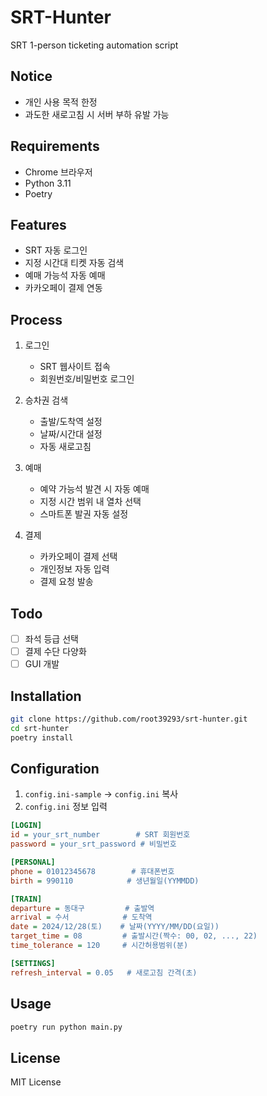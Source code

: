 # SRT-Hunter

SRT 1-person ticketing automation script

## Notice
- 개인 사용 목적 한정
- 과도한 새로고침 시 서버 부하 유발 가능

## Requirements
- Chrome 브라우저
- Python 3.11
- Poetry

## Features
- SRT 자동 로그인
- 지정 시간대 티켓 자동 검색
- 예매 가능석 자동 예매
- 카카오페이 결제 연동

## Process
1. 로그인
   - SRT 웹사이트 접속
   - 회원번호/비밀번호 로그인

2. 승차권 검색
   - 출발/도착역 설정
   - 날짜/시간대 설정
   - 자동 새로고침

3. 예매
   - 예약 가능석 발견 시 자동 예매
   - 지정 시간 범위 내 열차 선택
   - 스마트폰 발권 자동 설정

4. 결제
   - 카카오페이 결제 선택
   - 개인정보 자동 입력
   - 결제 요청 발송

## Todo
- [ ] 좌석 등급 선택
- [ ] 결제 수단 다양화
- [ ] GUI 개발

## Installation
```bash
git clone https://github.com/root39293/srt-hunter.git
cd srt-hunter
poetry install
```

## Configuration
1. `config.ini-sample` → `config.ini` 복사
2. `config.ini` 정보 입력

```ini
[LOGIN]
id = your_srt_number        # SRT 회원번호
password = your_srt_password # 비밀번호

[PERSONAL]
phone = 01012345678        # 휴대폰번호
birth = 990110            # 생년월일(YYMMDD)

[TRAIN]
departure = 동대구         # 출발역
arrival = 수서            # 도착역
date = 2024/12/28(토)    # 날짜(YYYY/MM/DD(요일))
target_time = 08         # 출발시간(짝수: 00, 02, ..., 22)
time_tolerance = 120     # 시간허용범위(분)

[SETTINGS]
refresh_interval = 0.05   # 새로고침 간격(초)
```

## Usage
```bash
poetry run python main.py
```

## License
MIT License
